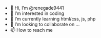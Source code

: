 - 👋 Hi, I’m @renegade9441
- 👀 I’m interested in coding
- 🌱 I’m currently learning html/css, js, php
- 💞️ I’m looking to collaborate on ...
- 📫 How to reach me

<!---
renegade9441/renegade9441 is a ✨ special ✨ repository because its `README.md` (this file) appears on your GitHub profile.
You can click the Preview link to take a look at your changes.
--->
